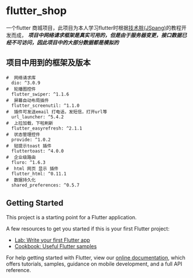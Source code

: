 # flutter_shop

一个flutter 商城项目，此项目为本人学习flutter时根据[技术胖(JSpang)](https://jspang.com)的教程开发而成，
**_项目中网络请求框架是真实可用的，但是由于服务器变更，接口数据已经不可访问，因此项目中的大部分数据都是模拟的_**
## 项目中用到的框架及版本

```
#  网络请求库
  dio: ^3.0.9
#  轮播图控件
  flutter_swiper: ^1.1.6
#  屏幕自动布局插件
  flutter_screenutil: ^1.1.0
#  插件可发送email 打电话，发短信，打开url等
  url_launcher: ^5.4.2
#  上拉加载，下啦刷新
  flutter_easyrefresh: ^2.1.1
#  状态管理控件
  provide: ^1.0.2
#  轻提示toast 插件
  fluttertoast: ^4.0.0
#  企业级路由
  fluro: ^1.6.3
#  html 网页 显示 插件
  flutter_html: ^0.11.1
#  数据持久化
  shared_preferences: ^0.5.7
```

## Getting Started

This project is a starting point for a Flutter application.

A few resources to get you started if this is your first Flutter project:

- [Lab: Write your first Flutter app](https://flutter.dev/docs/get-started/codelab)
- [Cookbook: Useful Flutter samples](https://flutter.dev/docs/cookbook)

For help getting started with Flutter, view our
[online documentation](https://flutter.dev/docs), which offers tutorials,
samples, guidance on mobile development, and a full API reference.
